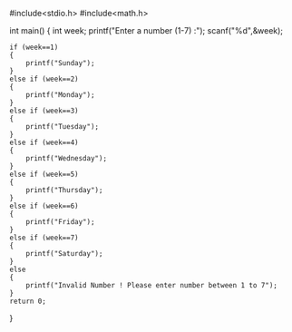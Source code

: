 #include<stdio.h>
#include<math.h>

int main()
{
    int week;
    printf("Enter a number (1-7) :");
    scanf("%d",&week);

    if (week==1)
    {
        printf("Sunday");
    }
    else if (week==2)
    {
        printf("Monday");
    }
    else if (week==3)
    {
        printf("Tuesday");
    }
    else if (week==4)
    {
        printf("Wednesday");
    }
    else if (week==5)
    {
        printf("Thursday");
    }
    else if (week==6)
    {
        printf("Friday");
    }
    else if (week==7)
    {
        printf("Saturday");
    }
    else 
    {
        printf("Invalid Number ! Please enter number between 1 to 7");
    }
    return 0;
  
}
